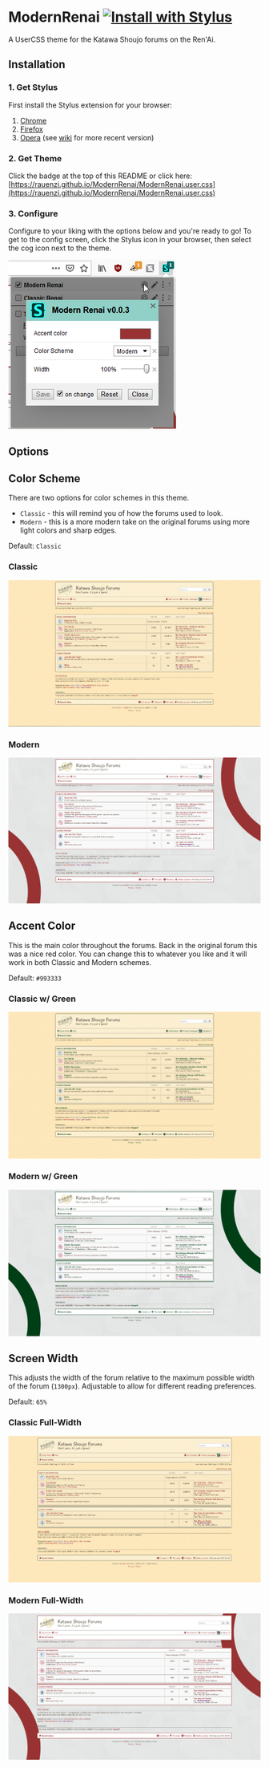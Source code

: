 # ModernRenai [![Install with Stylus](https://img.shields.io/badge/Install%20directly%20with-Stylus-00adad.svg)](https://rauenzi.github.io/ModernRenai/ModernRenai.user.css)
A UserCSS theme for the Katawa Shoujo forums on the Ren'Ai.

## Installation

### 1. Get Stylus
First install the Stylus extension for your browser:

1. [Chrome](https://chrome.google.com/webstore/detail/stylus/clngdbkpkpeebahjckkjfobafhncgmne)
2. [Firefox](https://addons.mozilla.org/firefox/addon/styl-us/)
3. [Opera](https://addons.opera.com/extensions/details/stylus/) (see [wiki](https://github.com/openstyles/stylus/wiki/Opera,-Outdated-Stylus) for more recent version)

### 2. Get Theme

Click the badge at the top of this README or click here: [https://rauenzi.github.io/ModernRenai/ModernRenai.user.css](https://rauenzi.github.io/ModernRenai/ModernRenai.user.css)

### 3. Configure

Configure to your liking with the options below and you're ready to go! To get to the config screen, click the Stylus icon in your browser, then select the cog icon next to the theme.

![Configuration](screenshots/config.png)


## Options

## Color Scheme

There are two options for color schemes in this theme.
 - `Classic` - this will remind you of how the forums used to look.
 - `Modern` - this is a more modern take on the original forums using more light colors and sharp edges.

Default: `Classic`

### Classic

![Classic Scheme](screenshots/classic.png)

### Modern

![Modern Scheme](screenshots/modern.png)

## Accent Color

This is the main color throughout the forums. Back in the original forum this was a nice red color. You can change this to whatever you like and it will work in both Classic and Modern schemes.

Default: `#993333`

### Classic w/ Green

![Accented Classic Scheme](screenshots/accent_classic.png)

### Modern w/ Green

![Accented Modern Scheme](screenshots/accent_modern.png)

## Screen Width

This adjusts the width of the forum relative to the maximum possible width of the forum (`1300px`). Adjustable to allow for different reading preferences.

Default: `65%`

### Classic Full-Width

![Wide Classic Scheme](screenshots/wide_classic.png)

### Modern Full-Width

![Wide Modern Scheme](screenshots/wide_modern.png)
